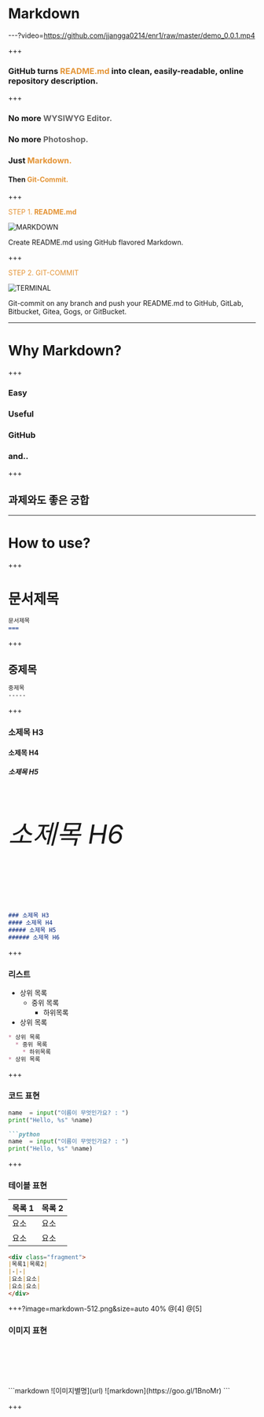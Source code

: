 
# Markdown

---?video=https://github.com/jjangga0214/enr1/raw/master/demo_0.0.1.mp4

+++

### GitHub turns <span style="color: #e49436; text-transform: none">README.md</span> into clean, easily-readable, online repository description.

+++

### No more <span style="color: #666666">WYSIWYG Editor.</span>
### <span class="fragment">No more <span style="color: #666666">Photoshop.</span> </span>
### <span class="fragment">Just <span style="color: #e49436">Markdown.</span> </span>
#### <span class="fragment"> Then <span style="color: #e49436">Git-Commit.</span> </span>

+++

<span style="color: #e49436">STEP 1. **README.md** </span>

![MARKDOWN](https://d1z75bzl1vljy2.cloudfront.net/hello-world/markdown.png)

<span class="fragment">Create README.md using GitHub flavored Markdown.</span>

+++

<span style="color: #e49436">STEP 2. GIT-COMMIT</span>

![TERMINAL](https://d1z75bzl1vljy2.cloudfront.net/hello-world/terminal.png)

<span class="fragment">Git-commit on any branch and push your README.md to GitHub, GitLab, Bitbucket, Gitea, Gogs, or GitBucket.</span>

---

# Why Markdown?

+++

### Easy
### <span class="fragment">Useful</span>
### <span class="fragment">GitHub</span>
### <span class="fragment">and.. </span>

+++

## 과제와도 좋은 궁합

---

# How to use?

+++

문서제목
===

```markdown
문서제목
===
```

+++

중제목
-----

```markdown
중제목
-----
```

+++
### 소제목 H3
#### 소제목 H4
<h5> 소제목 H5</h5>
<h6 style="font-size:40pt"> 소제목 H6</h6>

```markdown
### 소제목 H3
#### 소제목 H4
##### 소제목 H5
###### 소제목 H6
```

+++
### 리스트
* 상위 목록
  * 중위 목록
    * 하위목록
* 상위 목록

```markdown
* 상위 목록
  * 중위 목록
    * 하위목록
* 상위 목록
```

+++
### 코드 표현
```python
name  = input("이름이 무엇인가요? : ")
print("Hello, %s" %name)
```

```markdown
```python
name  = input("이름이 무엇인가요? : ")
print("Hello, %s" %name)

```

+++
### 테이블 표현
|목록 1|목록 2|
|-|-|
|요소|요소|
|요소|요소|

```markdown
<div class="fragment">
|목록1|목록2|
|-|-|
|요소|요소|
|요소|요소|
</div>
```


+++?image=markdown-512.png&size=auto 40%
@[4]
@[5]
### 이미지 표현
<br>
<br>
<br>
<br>
<br>
```markdown
![이미지별명](url)
![markdown](https://goo.gl/1BnoMr)
```

+++
